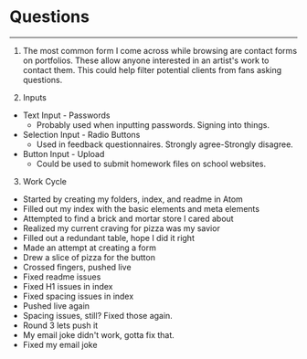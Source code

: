 # Questions
***
1. The most common form I come across while browsing are contact forms on portfolios. These allow anyone interested in an artist's work to contact them. This could help filter potential clients from fans asking questions.

2. Inputs
  - Text Input - Passwords
    - Probably used when inputting passwords. Signing into things.
  - Selection Input - Radio Buttons
    - Used in feedback questionnaires. Strongly agree-Strongly disagree.
  - Button Input - Upload
    - Could be used to submit homework files on school websites.

3. Work Cycle
 - Started by creating my folders, index, and readme in Atom
 - Filled out my index with the basic elements and meta elements
 - Attempted to find a brick and mortar store I cared about
 - Realized my current craving for pizza was my savior
 - Filled out a redundant table, hope I did it right
 - Made an attempt at creating a form
 - Drew a slice of pizza for the button
 - Crossed fingers, pushed live
 - Fixed readme issues
 - Fixed H1 issues in index
 - Fixed spacing issues in index
 - Pushed live again
 - Spacing issues, still? Fixed those again.
 - Round 3 lets push it
 - My email joke didn't work, gotta fix that.
 - Fixed my email joke
